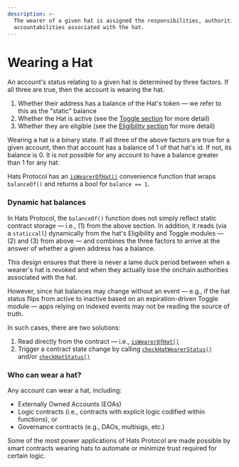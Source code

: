 ```yaml
---
description: >-
  The wearer of a given hat is assigned the responsibilities, authorities, and
  accountabilities associated with the hat.
---
```


# Wearing a Hat

An account's status relating to a given hat is determined by three factors. If all three are true, then the account is wearing the hat.

1. Whether their address has a balance of the Hat's token — we refer to this as the "static" balance
2. Whether the Hat is active (see the [Toggle section](toggle-modules.md) for more detail)
3. Whether they are eligible (see the [Eligibility section](eligibility-modules.md) for more detail)

Wearing a hat is a binary state. If all three of the above factors are true for a given account, then that account has a balance of 1 of that hat's id. If not, its balance is 0. It is not possible for any account to have a balance greater than 1 for any hat.

Hats Protocol has an [`isWearerOfHat()`](../v1-protocol-spec/interfaces/ihats.sol.md#iswearerofhat) convenience function that wraps `balanceOf()` and returns a bool for `balance == 1`.

### Dynamic hat balances

In Hats Protocol, the `balanceOf()` function does not simply reflect static contract storage — i.e., (1) from the above section. In addition, it reads (via a `staticcall`) dynamically from the hat's Eligibility and Toggle modules — (2) and (3) from above — and combines the three factors to arrive at the answer of whether a given address has a balance.

This design ensures that there is never a lame duck period between when a wearer's hat is revoked and when they actually lose the onchain authorities associated with the hat.&#x20;

However, since hat balances may change without an event — e.g., if the hat status flips from active to inactive based on an expiration-driven Toggle module — apps relying on indexed events may not be reading the source of truth.&#x20;

In such cases, there are two solutions:

1. Read directly from the contract — i.e., [`isWearerOfHat()`](../v1-protocol-spec/interfaces/ihats.sol.md#iswearerofhat)
2. Trigger a contract state change by calling [`checkHatWearerStatus()`](../v1-protocol-spec/interfaces/ihats.sol.md#checkhatwearerstatus) and/or [`checkHatStatus()`](../v1-protocol-spec/interfaces/ihats.sol.md#checkhatstatus)

### Who can wear a hat?

Any account can wear a hat, including:

* Externally Owned Accounts (EOAs)
* Logic contracts (i.e., contracts with explicit logic codified within functions), or
* Governance contracts (e.g., DAOs, multisigs, etc.)

Some of the most power applications of Hats Protocol are made possible by smart contracts wearing hats to automate or minimize trust required for certain logic.
